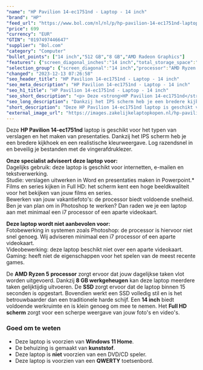 ```yaml
---
"name": "HP Pavilion 14-ec1751nd - Laptop - 14 inch"
"brand": "HP"
"feed_url": "https://www.bol.com/nl/nl/p/hp-pavilion-14-ec1751nd-laptop-14-inch/9300000148436533"
"price": 699
"currency": "EUR"
"GTIN": "0197497446647"
"supplier": "Bol.com"
"category": "Computer"
"bullet_points": ["14 inch","512 GB","8 GB","AMD Radeon Graphics"]
"features": {"screen_diagonal_inches":"14 inch","total_storage_space":"512 GB","memory_size":"8 GB","graphics_card":"AMD Radeon Graphics"}
"selection_group": {"screen_diagonal":"14 inch","processor":"AMD Ryzen 5","changed_price_past_3_days":false,"product_family":"Pavilion 14"}
"changed": "2023-12-13 07:26:58"
"seo_header_title": "HP Pavilion 14-ec1751nd - Laptop - 14 inch"
"seo_meta_description": "HP Pavilion 14-ec1751nd - Laptop - 14 inch"
"seo_h1_title": "HP Pavilion 14-ec1751nd - Laptop - 14 inch"
"seo_short_description": "<p> Deze <strong>HP Pavilion 14-ec1751nd</strong> laptop is geschikt voor het typen van verslagen en het maken van presentaties."
"seo_long_description": "Dankzij het IPS scherm heb je een bredere kijkhoek en een realistische kleurweergave. Log razendsnel in en beveilig je bestanden met de vingerafdruklezer. </p> <p> <strong>Onze specialist adviseert deze laptop voor:</strong><br />Dagelijks gebruik: deze laptop is geschikt voor internetten, e-mailen en tekstverwerking. <br />Studie: verslagen uitwerken in Word en presentaties maken in Powerpoint. *<br />Films en series kijken in Full HD: het scherm kent een hoge beeldkwaliteit voor het bekijken van jouw films en series. <br />Bewerken van jouw vakantiefoto's: de processor biedt voldoende snelheid. Ben je van plan om in Photoshop te werken? Dan raden we je een laptop aan met minimaal een i7 processor of een aparte videokaart. </p> <p> <strong>Deze laptop wordt niet aanbevolen voor:</strong><br />Fotobewerking in systemen zoals Photoshop: de processor is hiervoor niet snel genoeg. Wij adviseren minimaal een i7 processor of een aparte videokaart. <br />Videobewerking: deze laptop beschikt niet over een aparte videokaart. <br />Gaming: heeft niet de eigenschappen voor het spelen van de meest recente games. </p> <p> De <strong>AMD Ryzen 5 processor</strong> zorgt ervoor dat jouw dagelijkse taken vlot worden uitgevoerd. Dankzij <strong>8 GB werkgeheugen</strong> kan deze laptop meerdere taken gelijktijdig uitvoeren. De <strong>SSD </strong>zorgt ervoor dat de laptop binnen 15 seconden is opgestart. Bovendien werkt een SSD volledig stil en is het betrouwbaarder dan een traditionele harde schijf. Een <strong>14 inch</strong> biedt voldoende werkruimte en is klein genoeg om mee te nemen. Het <strong>Full HD scherm</strong> zorgt voor een scherpe weergave van jouw foto's en video's. </p> <p>  </p> <h3>Goed om te weten</h3> <p>  </p> <ul> <li>Deze laptop is voorzien van <strong>Windows 11 Home</strong>. </li> <li>De behuizing is gemaakt van <strong>kunststof</strong>. </li> <li>Deze laptop is <strong>niet</strong> voorzien van een DVD/CD speler. </li> <li>Deze laptop is voorzien van een <strong>QWERTY</strong> toetsenbord. </li> </ul>"
"short_description": "Deze HP Pavilion 14-ec1751nd laptop is geschikt voor het typen van verslagen en het maken van presentaties. Dankzij het IPS scherm heb je een bredere kijkhoek en een realistische kleurweergave. Log razendsnel in en beveilig je bestanden met de vingerafdruklezer. Onze specialist adviseert deze laptop voor: Dagelijks gebruik: deze laptop is geschikt voor internetten, e-mailen en tekstverwerking. Studie: verslagen uitwerken in Word en presentaties maken in Powerpoint.* Films en series kijken in Full HD: het scherm kent een hoge beeldkwaliteit voor het bekijken van jouw films en series. Bewerken van jouw vakantiefoto's: de processor biedt voldoende snelheid. Ben je van plan om in Photoshop te werken? Dan raden we je een laptop aan met minimaal een i7 processor of een aparte videokaart. Deze laptop wordt niet aanbevolen voor: Fotobewerking in systemen zoals Photoshop: de processor is hiervoor niet snel genoeg. Wij adviseren minimaal een i7 processor of een aparte videokaart. Videobewerking: deze laptop beschikt niet over een aparte videokaart. Gaming: heeft niet de eigenschappen voor het spelen van de meest recente games. De AMD Ryzen 5 processor zorgt ervoor dat jouw dagelijkse taken vlot worden uitgevoerd. Dankzij 8 GB werkgeheugen kan deze laptop meerdere taken gelijktijdig uitvoeren. De SSD zorgt ervoor dat de laptop binnen 15 seconden is opgestart. Bovendien werkt een SSD volledig stil en is het betrouwbaarder dan een traditionele harde schijf. Een 14 inch biedt voldoende werkruimte en is klein genoeg om mee te nemen. Het Full HD scherm zorgt voor een scherpe weergave van jouw foto's en video's. Goed om te weten Deze laptop is voorzien van Windows 11 Home. De behuizing is gemaakt van kunststof. Deze laptop is niet voorzien van een DVD/CD speler. Deze laptop is voorzien van een QWERTY toetsenbord."
"external_image_url": "https://images.zakelijkelaptopkopen.nl/hp-pavilion-14-ec1751nd-laptop-14-inch.webp"
---
```


<p> Deze <strong>HP Pavilion 14-ec1751nd</strong> laptop is geschikt voor het typen van verslagen en het maken van presentaties. Dankzij het IPS scherm heb je een bredere kijkhoek en een realistische kleurweergave. Log razendsnel in en beveilig je bestanden met de vingerafdruklezer. </p> <p> <strong>Onze specialist adviseert deze laptop voor:</strong><br />Dagelijks gebruik: deze laptop is geschikt voor internetten, e-mailen en tekstverwerking. <br />Studie: verslagen uitwerken in Word en presentaties maken in Powerpoint.*<br />Films en series kijken in Full HD: het scherm kent een hoge beeldkwaliteit voor het bekijken van jouw films en series.<br />Bewerken van jouw vakantiefoto's: de processor biedt voldoende snelheid. Ben je van plan om in Photoshop te werken? Dan raden we je een laptop aan met minimaal een i7 processor of een aparte videokaart. </p> <p> <strong>Deze laptop wordt niet aanbevolen voor:</strong><br />Fotobewerking in systemen zoals Photoshop: de processor is hiervoor niet snel genoeg. Wij adviseren minimaal een i7 processor of een aparte videokaart. <br />Videobewerking: deze laptop beschikt niet over een aparte videokaart. <br />Gaming: heeft niet de eigenschappen voor het spelen van de meest recente games. </p> <p> De <strong>AMD Ryzen 5 processor</strong> zorgt ervoor dat jouw dagelijkse taken vlot worden uitgevoerd. Dankzij <strong>8 GB werkgeheugen</strong> kan deze laptop meerdere taken gelijktijdig uitvoeren. De <strong>SSD </strong>zorgt ervoor dat de laptop binnen 15 seconden is opgestart. Bovendien werkt een SSD volledig stil en is het betrouwbaarder dan een traditionele harde schijf. Een <strong>14 inch</strong> biedt voldoende werkruimte en is klein genoeg om mee te nemen. Het <strong>Full HD scherm</strong> zorgt voor een scherpe weergave van jouw foto's en video's. </p> <p>   </p> <h3>Goed om te weten</h3> <p>   </p> <ul> <li>Deze laptop is voorzien van <strong>Windows 11 Home</strong>.</li> <li>De behuizing is gemaakt van <strong>kunststof</strong>.</li> <li>Deze laptop is <strong>niet</strong> voorzien van een DVD/CD speler.</li> <li>Deze laptop is voorzien van een <strong>QWERTY</strong> toetsenbord.</li> </ul>
